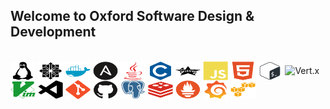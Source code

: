 ## Welcome to Oxford Software Design & Development


<div style="display: inline_block"><br>
  <img align="center" alt="Linux" title="Linux" 
       height="30" width="40" src="https://raw.githubusercontent.com/devicons/devicon/master/icons/linux/linux-plain.svg">
  <img align="center" alt="Centos" title="Centos" 
       height="30" width="40" src="https://raw.githubusercontent.com/devicons/devicon/master/icons/centos/centos-plain.svg">
  <img align="center" alt="Docker" title="Docker"
       height="30" width="40" src="https://raw.githubusercontent.com/devicons/devicon/master/icons/docker/docker-plain.svg">
  <img align="center" alt="Ansible" title="Ansible"
       height="30" width="40" src="https://raw.githubusercontent.com/devicons/devicon/master/icons/ansible/ansible-plain.svg">
  <img align="center" alt="Java" title="Java" 
       height="30" width="40" src="https://raw.githubusercontent.com/devicons/devicon/master/icons/java/java-plain.svg">
  <img align="center" alt="C" title="C" 
       height="30" width="40" src="https://raw.githubusercontent.com/devicons/devicon/master/icons/c/c-plain.svg">
  <img align="center" alt="Groovy" title="Groovy" 
       height="30" width="40" src="https://raw.githubusercontent.com/devicons/devicon/master/icons/groovy/groovy-plain.svg">
  <img align="center" alt="Javascript" title="Javascript" 
       height="30" width="40" src="https://raw.githubusercontent.com/devicons/devicon/master/icons/javascript/javascript-plain.svg">
  <img align="center" alt="HTML5" title="HTML5" 
       height="30" width="40" src="https://raw.githubusercontent.com/devicons/devicon/master/icons/html5/html5-plain.svg">
  <img align="center" alt="Bash" title="Bash" 
       height="30" width="40" src="https://raw.githubusercontent.com/devicons/devicon/master/icons/bash/bash-plain.svg">
  <img align="center" alt="Vert.x" 
      title="Vert.x (image credit: Julien Knebel, CC BY-SA 4.0, via Wikimedia Commons"
       height="40" width="40" src="https://upload.wikimedia.org/wikipedia/commons/c/c4/Vert.x_Logo.svg">
  <img align="center" alt="Vim" title="Vim" 
       height="30" width="40" src="https://raw.githubusercontent.com/devicons/devicon/master/icons/vim/vim-plain.svg">
  <img align="center" alt="VSCode" title="VSCode" 
       height="30" width="40" src="https://raw.githubusercontent.com/devicons/devicon/master/icons/vscode/vscode-plain.svg">
  <img align="center" alt="Git" title="Git" 
       height="30" width="40" src="https://raw.githubusercontent.com/devicons/devicon/master/icons/git/git-plain.svg">
  <img align="center" alt="Github" title="Github" 
       height="30" width="40" src="https://raw.githubusercontent.com/devicons/devicon/master/icons/github/github-original.svg">
  <img align="center" alt="PostgreSQL" title="PostgreSQL"
       height="30" width="40" src="https://raw.githubusercontent.com/devicons/devicon/master/icons/postgresql/postgresql-plain.svg">
    <img align="center" alt="REDIS" title="REDIS"
       height="30" width="40" src="https://raw.githubusercontent.com/devicons/devicon/master/icons/redis/redis-plain.svg">
  <img align="center" alt="Prometheus" title="Prometheus"
       height="30" width="40" src="https://raw.githubusercontent.com/devicons/devicon/master/icons/prometheus/prometheus-original.svg">
  <img align="center" alt="Grafana" title="Grafana"
       height="30" width="40" src="https://raw.githubusercontent.com/devicons/devicon/master/icons/grafana/grafana-original.svg">
  <img align="center" alt="AWS" title="AWS" 
       height="30" width="40" src="https://raw.githubusercontent.com/devicons/devicon/master/icons/amazonwebservices/amazonwebservices-original.svg">
</div>


<!--
**oxsdd/oxsdd** is a ✨ _special_ ✨ repository because its `README.md` (this file) appears on your GitHub profile.

Here are some ideas to get you started:

- 🔭 I’m currently working on ...
- 🌱 I’m currently learning ...
- 👯 I’m looking to collaborate on ...
- 🤔 I’m looking for help with ...
- 💬 Ask me about ...
- 📫 How to reach me: ...
- 😄 Pronouns: ...
- ⚡ Fun fact: ...
-->
